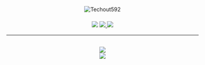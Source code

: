 <p align="center"> <img src="https://komarev.com/ghpvc/?username=Techout592&label=Profile%20views&color=0e75b6&style=flat" alt="Techout592" /> </p>
<h3 align="center">
  <img src="https://img.shields.io/github/followers/RyLanEzekieL?label=Followers&style=for-the-badge&color=green">
  <a href="https://discord.gg/PQXxpr9Afg" alt="Discord">
      <img src="https://img.shields.io/discord/807694513337663498?label=discord&style=for-the-badge&color=blue"/>
  </a>
  <a href="https://neronx.myvnc.com/" alt="Website">
      <img src="https://img.shields.io/website?down_color=red&down_message=Offline&style=for-the-badge&up_color=green&up_message=Online&url=https%3A%2F%2Fwillfp.com"/>
  </a>
</h3>

<hr>

<h2 align="center">
  <a href="https://github.com/RyLanEzekieL">
    <img align="center" src="https://github-readme-stats.vercel.app/api/top-langs/?username=RyLanEzekieL&layout=compact&theme=dark">
  </a>
  <br>
  <a href="https://github.com/RyLanEzekieL">
    <img align="center" src="https://github-readme-stats.vercel.app/api/?username=RyLanEzekieL&show_icons=true&theme=dark">
  </a>
</h2>
